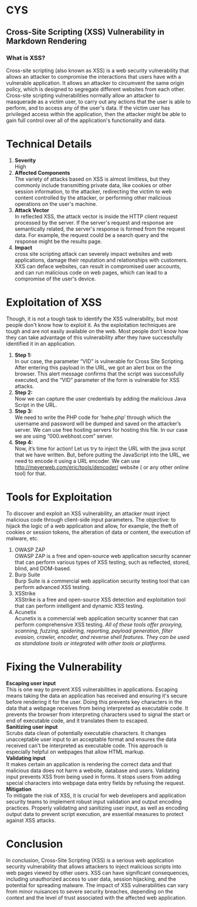 # CYS
## Cross-Site Scripting (XSS) Vulnerability in Markdown Rendering  
### What is XSS?  
Cross-site scripting (also known as XSS) is a web security vulnerability that allows an attacker to compromise the interactions that users have with a vulnerable application. It allows an attacker to circumvent the same origin policy, which is designed to segregate different websites from each other. Cross-site scripting vulnerabilities normally allow an attacker to masquerade as a victim user, to carry out any actions that the user is able to perform, and to access any of the user's data. If the victim user has privileged access within the application, then the attacker might be able to gain full control over all of the application's functionality and data.  
# Technical Details  
1. **Severity**  
High
2. **Affected Components**  
The variety of attacks based on XSS is almost limitless, but they commonly include transmitting private data, like cookies or other session information, to the attacker, redirecting the victim to web content controlled by the attacker, or performing other malicious operations on the user's machine.
3. **Attack Vector**  
In reflected XSS, the attack vector is inside the HTTP client request processed by the server. If the server's request and response are semantically related, the server's response is formed from the request data. For example, the request could be a search query and the response might be the results page.
4. **Impact**  
cross site scripting attack can severely impact websites and web applications, damage their reputation and relationships with customers. XXS can deface websites, can result in compromised user accounts, and can run malicious code on web pages, which can lead to a compromise of the user's device.
# Exploitation of XSS  
Though, it is not a tough task to identify the XSS vulnerability, but most people don't know how to exploit it. As the exploitation techniques are tough and are not easily available on the web. Most people don’t know how they can take advantage of this vulnerability after they have successfully identified it in an application.  
1. **Step 1:**  
In our case, the parameter “VID” is vulnerable for Cross Site Scripting. After entering this payload in the URL, we got an alert box on the browser. This alert message confirms that the script was successfully executed, and the “VID” parameter of the form is vulnerable for XSS attacks.
2. **Step 2:**  
Now we can capture the user credentials by adding the malicious Java Script in the URL.
3. **Step 3:**  
We need to write the PHP code for ‘hehe.php’ through which the username and password will be dumped and saved on the attacker’s server. We can use free hosting servers for hosting this file. In our case we are using “000.webhost.com” server.
4. **Step 4:**  
Now, it’s time for action! Let us try to inject the URL with the java script that we have written. But, before putting the JavaScript into the URL, we need to encode it using a URL encoder. We can use http://meyerweb.com/eric/tools/dencoder/ website ( or any other online tool) for that.
# Tools for Exploitation
To discover and exploit an XSS vulnerability, an attacker must inject malicious code through client-side input parameters. The objective: to hijack the logic of a web application and allow, for example, the theft of cookies or session tokens, the alteration of data or content, the execution of malware, etc.  
1. OWASP ZAP  
OWASP ZAP is a free and open-source web application security scanner that can perform various types of XSS testing, such as reflected, stored, blind, and DOM-based.      
2. Burp Suite  
Burp Suite is a commercial web application security testing tool that can perform advanced XSS testing.   
3. XSStrike  
XSStrike is a free and open-source XSS detection and exploitation tool that can perform intelligent and dynamic XSS testing.  
4. Acunetix  
Acunetix is a commercial web application security scanner that can perform comprehensive XSS testing.
*All of these tools offer proxying, scanning, fuzzing, spidering, reporting, payload generation, filter evasion, crawler, encoder, and reverse shell features. They can be used as standalone tools or integrated with other tools or platforms.*
# Fixing the Vulnerability  
**Escaping user input**   
This is one way to prevent XSS vulnerabilities in applications. Escaping means taking the data an application has received and ensuring it's secure before rendering it for the user. Doing this prevents key characters in the data that a webpage receives from being interpreted as executable code. It prevents the browser from interpreting characters used to signal the start or end of executable code, and it translates them to escaped.  
**Sanitizing user input**   
Scrubs data clean of potentially executable characters. It changes unacceptable user input to an acceptable format and ensures the data received can't be interpreted as executable code. This approach is especially helpful on webpages that allow HTML markup.  
**Validating input**     
It makes certain an application is rendering the correct data and that malicious data does not harm a website, database and users. Validating input prevents XSS from being used in forms. It stops users from adding special characters into webpage data entry fields by refusing the request.  
**Mitigation**  
To mitigate the risk of XSS, it is crucial for web developers and application security teams to implement robust input validation and output encoding practices. Properly validating and sanitizing user input, as well as encoding output data to prevent script execution, are essential measures to protect against XSS attacks.  
# Conclusion  
In conclusion, Cross-Site Scripting (XSS) is a serious web application security vulnerability that allows attackers to inject malicious scripts into web pages viewed by other users. XSS can have significant consequences, including unauthorized access to user data, session hijacking, and the potential for spreading malware. The impact of XSS vulnerabilities can vary from minor nuisances to severe security breaches, depending on the context and the level of trust associated with the affected web application.  






